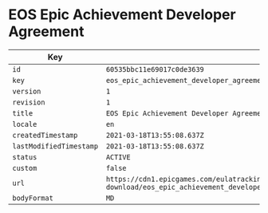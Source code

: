 # EOS Epic Achievement Developer Agreement

| Key | Value |
| --- | ----- |
| `id` | `60535bbc11e69017c0de3639` |
| `key` | `eos_epic_achievement_developer_agreement` |
| `version` | `1` |
| `revision` | `1` |
| `title` | `EOS Epic Achievement Developer Agreement` |
| `locale` | `en` |
| `createdTimestamp` | `2021-03-18T13:55:08.637Z` |
| `lastModifiedTimestamp` | `2021-03-18T13:55:08.637Z` |
| `status` | `ACTIVE` |
| `custom` | `false` |
| `url` | `https://cdn1.epicgames.com/eulatracking-download/eos_epic_achievement_developer_agreement/en/v1/r1/5ce74206f4bccf23a41bf6678cd62ddc.pdf` |
| `bodyFormat` | `MD` |
